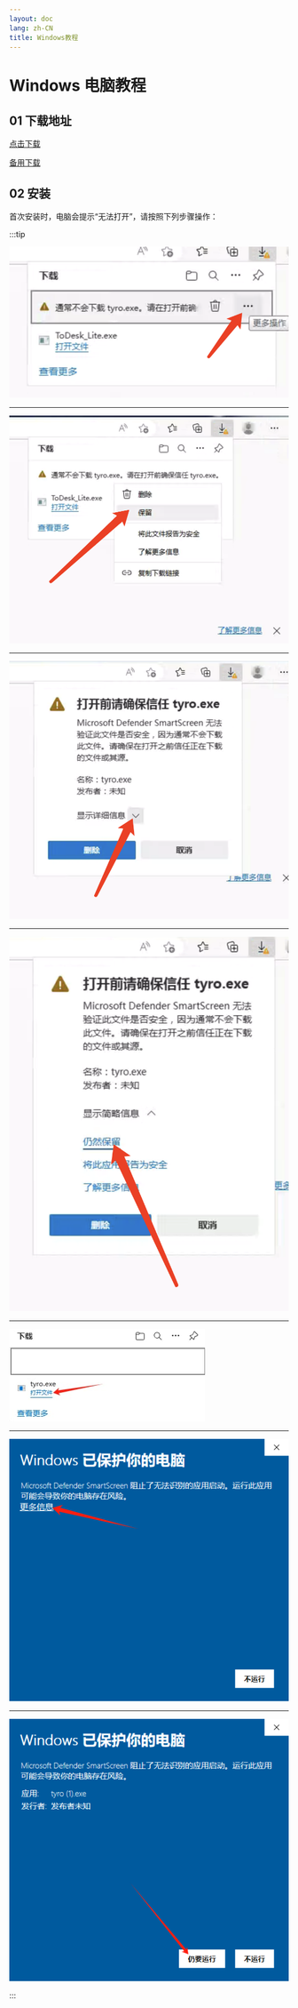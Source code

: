 ```yaml
---
layout: doc
lang: zh-CN
title: Windows教程
---
```


# Windows 电脑教程

## 01 下载地址

[点击下载](https://assets.tyro.wiki/t/Digilink-Setup-1.3.10.exe)

[备用下载](http://154.23.241.39:9008/t/Digilink-Setup-1.3.10.exe)

## 02 安装

首次安装时，电脑会提示“无法打开”，请按照下列步骤操作：

:::tip

![](/images/document/windows/11.jpg)

---

![](/images/document/windows/12.jpg)

---

![](/images/document/windows/13.jpg)

---

![](/images/document/windows/14.jpg)

---

![](/images/document/windows/15.jpg)

---

![](/images/document/windows/16.jpg)

---

![](/images/document/windows/17.jpg)

:::